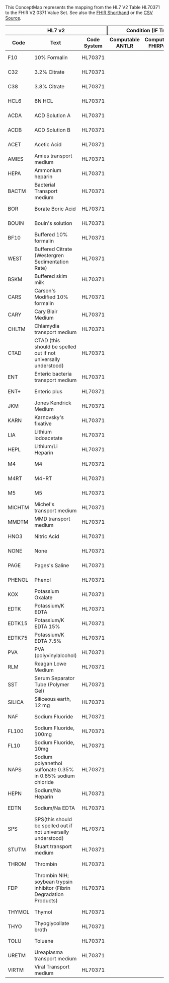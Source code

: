 
This ConceptMap represents the mapping from the HL7 V2 Table HL70371 to the FHIR V2 0371 Value Set. See also the <a href='https://github.com/HL7/v2-to-fhir/blob/master/tank/Table HL70371 to V2 0371.fsh'>FHIR Shorthand</a> or the <a href='https://github.com/HL7/v2-to-fhir/blob/master/mappings/codesystems/HL7 Concept Map_ AdditivePreservative - Sheet1.csv'>CSV Source</a>.
<table class='grid'><thead>
<tr><th colspan='3' style='border-right: 2px solid black;'>HL7 v2</th><th colspan='3' style='border-right: 2px solid black;'>Condition (IF True, args)</th><th colspan='4'>HL7 FHIR</th><th rowspan='2'>Comments</th></tr>
<tr><th>Code</th><th>Text</th><th>Code System</th><th>Computable ANTLR</th><th>Computable FHIRPath</th><th>Narrative</th><th>Code</th><th>Proposed Extension</th><th>Display</th><th>Code System</th></tr></thead>
<tbody>
<tr><td>F10</td><td>10% Formalin</td><td style='border-right: 2px'>HL70371</td><td style='border-right: 2px'></td><td style='border-right: 2px'></td><td style='border-right: 2px'></td><td>F10</td><td style='border-right: 2px'></td><td>10% Formalin</td><td><a href='https://hl7.org/fhir/R4/v2/0371/index.html'>http://terminology.hl7.org/CodeSystem/v2-0371</a></td><td style='border-right: 2px'></td></tr>
<tr><td>C32</td><td>3.2% Citrate</td><td style='border-right: 2px'>HL70371</td><td style='border-right: 2px'></td><td style='border-right: 2px'></td><td style='border-right: 2px'></td><td>C32</td><td style='border-right: 2px'></td><td>3.2% Citrate</td><td><a href='https://hl7.org/fhir/R4/v2/0371/index.html'>http://terminology.hl7.org/CodeSystem/v2-0371</a></td><td style='border-right: 2px'></td></tr>
<tr><td>C38</td><td>3.8% Citrate</td><td style='border-right: 2px'>HL70371</td><td style='border-right: 2px'></td><td style='border-right: 2px'></td><td style='border-right: 2px'></td><td>C38</td><td style='border-right: 2px'></td><td>3.8% Citrate</td><td><a href='https://hl7.org/fhir/R4/v2/0371/index.html'>http://terminology.hl7.org/CodeSystem/v2-0371</a></td><td style='border-right: 2px'></td></tr>
<tr><td>HCL6</td><td>6N HCL</td><td style='border-right: 2px'>HL70371</td><td style='border-right: 2px'></td><td style='border-right: 2px'></td><td style='border-right: 2px'></td><td>HCL6</td><td style='border-right: 2px'></td><td>6N HCL</td><td><a href='https://hl7.org/fhir/R4/v2/0371/index.html'>http://terminology.hl7.org/CodeSystem/v2-0371</a></td><td style='border-right: 2px'></td></tr>
<tr><td>ACDA</td><td>ACD Solution A</td><td style='border-right: 2px'>HL70371</td><td style='border-right: 2px'></td><td style='border-right: 2px'></td><td style='border-right: 2px'></td><td>ACDA</td><td style='border-right: 2px'></td><td>ACD Solution A</td><td><a href='https://hl7.org/fhir/R4/v2/0371/index.html'>http://terminology.hl7.org/CodeSystem/v2-0371</a></td><td style='border-right: 2px'></td></tr>
<tr><td>ACDB</td><td>ACD Solution B</td><td style='border-right: 2px'>HL70371</td><td style='border-right: 2px'></td><td style='border-right: 2px'></td><td style='border-right: 2px'></td><td>ACDB</td><td style='border-right: 2px'></td><td>ACD Solution B</td><td><a href='https://hl7.org/fhir/R4/v2/0371/index.html'>http://terminology.hl7.org/CodeSystem/v2-0371</a></td><td style='border-right: 2px'></td></tr>
<tr><td>ACET</td><td>Acetic Acid</td><td style='border-right: 2px'>HL70371</td><td style='border-right: 2px'></td><td style='border-right: 2px'></td><td style='border-right: 2px'></td><td>ACET</td><td style='border-right: 2px'></td><td>Acetic Acid</td><td><a href='https://hl7.org/fhir/R4/v2/0371/index.html'>http://terminology.hl7.org/CodeSystem/v2-0371</a></td><td style='border-right: 2px'></td></tr>
<tr><td>AMIES</td><td>Amies transport medium</td><td style='border-right: 2px'>HL70371</td><td style='border-right: 2px'></td><td style='border-right: 2px'></td><td style='border-right: 2px'></td><td>AMIES</td><td style='border-right: 2px'></td><td>Amies transport medium</td><td><a href='https://hl7.org/fhir/R4/v2/0371/index.html'>http://terminology.hl7.org/CodeSystem/v2-0371</a></td><td style='border-right: 2px'></td></tr>
<tr><td>HEPA</td><td>Ammonium heparin</td><td style='border-right: 2px'>HL70371</td><td style='border-right: 2px'></td><td style='border-right: 2px'></td><td style='border-right: 2px'></td><td>HEPA</td><td style='border-right: 2px'></td><td>Ammonium heparin</td><td><a href='https://hl7.org/fhir/R4/v2/0371/index.html'>http://terminology.hl7.org/CodeSystem/v2-0371</a></td><td style='border-right: 2px'></td></tr>
<tr><td>BACTM</td><td>Bacterial Transport medium</td><td style='border-right: 2px'>HL70371</td><td style='border-right: 2px'></td><td style='border-right: 2px'></td><td style='border-right: 2px'></td><td>BACTM</td><td style='border-right: 2px'></td><td>Bacterial Transport medium</td><td><a href='https://hl7.org/fhir/R4/v2/0371/index.html'>http://terminology.hl7.org/CodeSystem/v2-0371</a></td><td style='border-right: 2px'></td></tr>
<tr><td>BOR</td><td>Borate Boric Acid</td><td style='border-right: 2px'>HL70371</td><td style='border-right: 2px'></td><td style='border-right: 2px'></td><td style='border-right: 2px'></td><td>BOR</td><td style='border-right: 2px'></td><td>Borate Boric Acid</td><td><a href='https://hl7.org/fhir/R4/v2/0371/index.html'>http://terminology.hl7.org/CodeSystem/v2-0371</a></td><td style='border-right: 2px'></td></tr>
<tr><td>BOUIN</td><td>Bouin's solution</td><td style='border-right: 2px'>HL70371</td><td style='border-right: 2px'></td><td style='border-right: 2px'></td><td style='border-right: 2px'></td><td>BOUIN</td><td style='border-right: 2px'></td><td>Bouin's solution</td><td><a href='https://hl7.org/fhir/R4/v2/0371/index.html'>http://terminology.hl7.org/CodeSystem/v2-0371</a></td><td style='border-right: 2px'></td></tr>
<tr><td>BF10</td><td>Buffered 10% formalin</td><td style='border-right: 2px'>HL70371</td><td style='border-right: 2px'></td><td style='border-right: 2px'></td><td style='border-right: 2px'></td><td>BF10</td><td style='border-right: 2px'></td><td>Buffered 10% formalin</td><td><a href='https://hl7.org/fhir/R4/v2/0371/index.html'>http://terminology.hl7.org/CodeSystem/v2-0371</a></td><td style='border-right: 2px'></td></tr>
<tr><td>WEST</td><td>Buffered Citrate (Westergren Sedimentation Rate)</td><td style='border-right: 2px'>HL70371</td><td style='border-right: 2px'></td><td style='border-right: 2px'></td><td style='border-right: 2px'></td><td>WEST</td><td style='border-right: 2px'></td><td>Buffered Citrate (Westergren Sedimentation Rate)</td><td><a href='https://hl7.org/fhir/R4/v2/0371/index.html'>http://terminology.hl7.org/CodeSystem/v2-0371</a></td><td style='border-right: 2px'></td></tr>
<tr><td>BSKM</td><td>Buffered skim milk</td><td style='border-right: 2px'>HL70371</td><td style='border-right: 2px'></td><td style='border-right: 2px'></td><td style='border-right: 2px'></td><td>BSKM</td><td style='border-right: 2px'></td><td>Buffered skim milk</td><td><a href='https://hl7.org/fhir/R4/v2/0371/index.html'>http://terminology.hl7.org/CodeSystem/v2-0371</a></td><td style='border-right: 2px'></td></tr>
<tr><td>CARS</td><td>Carson's Modified 10% formalin</td><td style='border-right: 2px'>HL70371</td><td style='border-right: 2px'></td><td style='border-right: 2px'></td><td style='border-right: 2px'></td><td>CARS</td><td style='border-right: 2px'></td><td>Carson's Modified 10% formalin</td><td><a href='https://hl7.org/fhir/R4/v2/0371/index.html'>http://terminology.hl7.org/CodeSystem/v2-0371</a></td><td style='border-right: 2px'></td></tr>
<tr><td>CARY</td><td>Cary Blair Medium</td><td style='border-right: 2px'>HL70371</td><td style='border-right: 2px'></td><td style='border-right: 2px'></td><td style='border-right: 2px'></td><td>CARY</td><td style='border-right: 2px'></td><td>Cary Blair Medium</td><td><a href='https://hl7.org/fhir/R4/v2/0371/index.html'>http://terminology.hl7.org/CodeSystem/v2-0371</a></td><td style='border-right: 2px'></td></tr>
<tr><td>CHLTM</td><td>Chlamydia transport medium</td><td style='border-right: 2px'>HL70371</td><td style='border-right: 2px'></td><td style='border-right: 2px'></td><td style='border-right: 2px'></td><td>CHLTM</td><td style='border-right: 2px'></td><td>Chlamydia transport medium</td><td><a href='https://hl7.org/fhir/R4/v2/0371/index.html'>http://terminology.hl7.org/CodeSystem/v2-0371</a></td><td style='border-right: 2px'></td></tr>
<tr><td>CTAD</td><td>CTAD (this should be spelled out if not universally understood)</td><td style='border-right: 2px'>HL70371</td><td style='border-right: 2px'></td><td style='border-right: 2px'></td><td style='border-right: 2px'></td><td>CTAD</td><td style='border-right: 2px'></td><td>CTAD (this should be spelled out if not universally understood)</td><td><a href='https://hl7.org/fhir/R4/v2/0371/index.html'>http://terminology.hl7.org/CodeSystem/v2-0371</a></td><td style='border-right: 2px'></td></tr>
<tr><td>ENT</td><td>Enteric bacteria transport medium</td><td style='border-right: 2px'>HL70371</td><td style='border-right: 2px'></td><td style='border-right: 2px'></td><td style='border-right: 2px'></td><td>ENT</td><td style='border-right: 2px'></td><td>Enteric bacteria transport medium</td><td><a href='https://hl7.org/fhir/R4/v2/0371/index.html'>http://terminology.hl7.org/CodeSystem/v2-0371</a></td><td style='border-right: 2px'></td></tr>
<tr><td>ENT+</td><td>Enteric plus</td><td style='border-right: 2px'>HL70371</td><td style='border-right: 2px'></td><td style='border-right: 2px'></td><td style='border-right: 2px'></td><td>ENT+</td><td style='border-right: 2px'></td><td>Enteric plus</td><td><a href='https://hl7.org/fhir/R4/v2/0371/index.html'>http://terminology.hl7.org/CodeSystem/v2-0371</a></td><td style='border-right: 2px'></td></tr>
<tr><td>JKM</td><td>Jones Kendrick Medium</td><td style='border-right: 2px'>HL70371</td><td style='border-right: 2px'></td><td style='border-right: 2px'></td><td style='border-right: 2px'></td><td>JKM</td><td style='border-right: 2px'></td><td>Jones Kendrick Medium</td><td><a href='https://hl7.org/fhir/R4/v2/0371/index.html'>http://terminology.hl7.org/CodeSystem/v2-0371</a></td><td style='border-right: 2px'></td></tr>
<tr><td>KARN</td><td>Karnovsky's fixative</td><td style='border-right: 2px'>HL70371</td><td style='border-right: 2px'></td><td style='border-right: 2px'></td><td style='border-right: 2px'></td><td>KARN</td><td style='border-right: 2px'></td><td>Karnovsky's fixative</td><td><a href='https://hl7.org/fhir/R4/v2/0371/index.html'>http://terminology.hl7.org/CodeSystem/v2-0371</a></td><td style='border-right: 2px'></td></tr>
<tr><td>LIA</td><td>Lithium iodoacetate</td><td style='border-right: 2px'>HL70371</td><td style='border-right: 2px'></td><td style='border-right: 2px'></td><td style='border-right: 2px'></td><td>LIA</td><td style='border-right: 2px'></td><td>Lithium iodoacetate</td><td><a href='https://hl7.org/fhir/R4/v2/0371/index.html'>http://terminology.hl7.org/CodeSystem/v2-0371</a></td><td style='border-right: 2px'></td></tr>
<tr><td>HEPL</td><td>Lithium/Li Heparin</td><td style='border-right: 2px'>HL70371</td><td style='border-right: 2px'></td><td style='border-right: 2px'></td><td style='border-right: 2px'></td><td>HEPL</td><td style='border-right: 2px'></td><td>Lithium/Li Heparin</td><td><a href='https://hl7.org/fhir/R4/v2/0371/index.html'>http://terminology.hl7.org/CodeSystem/v2-0371</a></td><td style='border-right: 2px'></td></tr>
<tr><td>M4</td><td>M4</td><td style='border-right: 2px'>HL70371</td><td style='border-right: 2px'></td><td style='border-right: 2px'></td><td style='border-right: 2px'></td><td>M4</td><td style='border-right: 2px'></td><td>M4</td><td><a href='https://hl7.org/fhir/R4/v2/0371/index.html'>http://terminology.hl7.org/CodeSystem/v2-0371</a></td><td style='border-right: 2px'></td></tr>
<tr><td>M4RT</td><td>M4-RT</td><td style='border-right: 2px'>HL70371</td><td style='border-right: 2px'></td><td style='border-right: 2px'></td><td style='border-right: 2px'></td><td>M4RT</td><td style='border-right: 2px'></td><td>M4-RT</td><td><a href='https://hl7.org/fhir/R4/v2/0371/index.html'>http://terminology.hl7.org/CodeSystem/v2-0371</a></td><td style='border-right: 2px'></td></tr>
<tr><td>M5</td><td>M5</td><td style='border-right: 2px'>HL70371</td><td style='border-right: 2px'></td><td style='border-right: 2px'></td><td style='border-right: 2px'></td><td>M5</td><td style='border-right: 2px'></td><td>M5</td><td><a href='https://hl7.org/fhir/R4/v2/0371/index.html'>http://terminology.hl7.org/CodeSystem/v2-0371</a></td><td style='border-right: 2px'></td></tr>
<tr><td>MICHTM</td><td>Michel's transport medium</td><td style='border-right: 2px'>HL70371</td><td style='border-right: 2px'></td><td style='border-right: 2px'></td><td style='border-right: 2px'></td><td>MICHTM</td><td style='border-right: 2px'></td><td>Michel's transport medium</td><td><a href='https://hl7.org/fhir/R4/v2/0371/index.html'>http://terminology.hl7.org/CodeSystem/v2-0371</a></td><td style='border-right: 2px'></td></tr>
<tr><td>MMDTM</td><td>MMD transport medium</td><td style='border-right: 2px'>HL70371</td><td style='border-right: 2px'></td><td style='border-right: 2px'></td><td style='border-right: 2px'></td><td>MMDTM</td><td style='border-right: 2px'></td><td>MMD transport medium</td><td><a href='https://hl7.org/fhir/R4/v2/0371/index.html'>http://terminology.hl7.org/CodeSystem/v2-0371</a></td><td style='border-right: 2px'></td></tr>
<tr><td>HNO3</td><td>Nitric Acid</td><td style='border-right: 2px'>HL70371</td><td style='border-right: 2px'></td><td style='border-right: 2px'></td><td style='border-right: 2px'></td><td>HNO3</td><td style='border-right: 2px'></td><td>Nitric Acid</td><td><a href='https://hl7.org/fhir/R4/v2/0371/index.html'>http://terminology.hl7.org/CodeSystem/v2-0371</a></td><td style='border-right: 2px'></td></tr>
<tr><td>NONE</td><td>None</td><td style='border-right: 2px'>HL70371</td><td style='border-right: 2px'></td><td style='border-right: 2px'></td><td style='border-right: 2px'></td><td>NONE</td><td style='border-right: 2px'></td><td>None</td><td><a href='https://hl7.org/fhir/R4/v2/0371/index.html'>http://terminology.hl7.org/CodeSystem/v2-0371</a></td><td style='border-right: 2px'></td></tr>
<tr><td>PAGE</td><td>Pages's Saline</td><td style='border-right: 2px'>HL70371</td><td style='border-right: 2px'></td><td style='border-right: 2px'></td><td style='border-right: 2px'></td><td>PAGE</td><td style='border-right: 2px'></td><td>Pages's Saline</td><td><a href='https://hl7.org/fhir/R4/v2/0371/index.html'>http://terminology.hl7.org/CodeSystem/v2-0371</a></td><td style='border-right: 2px'></td></tr>
<tr><td>PHENOL</td><td>Phenol</td><td style='border-right: 2px'>HL70371</td><td style='border-right: 2px'></td><td style='border-right: 2px'></td><td style='border-right: 2px'></td><td>PHENOL</td><td style='border-right: 2px'></td><td>Phenol</td><td><a href='https://hl7.org/fhir/R4/v2/0371/index.html'>http://terminology.hl7.org/CodeSystem/v2-0371</a></td><td style='border-right: 2px'></td></tr>
<tr><td>KOX</td><td>Potassium Oxalate</td><td style='border-right: 2px'>HL70371</td><td style='border-right: 2px'></td><td style='border-right: 2px'></td><td style='border-right: 2px'></td><td>KOX</td><td style='border-right: 2px'></td><td>Potassium Oxalate</td><td><a href='https://hl7.org/fhir/R4/v2/0371/index.html'>http://terminology.hl7.org/CodeSystem/v2-0371</a></td><td style='border-right: 2px'></td></tr>
<tr><td>EDTK</td><td>Potassium/K EDTA</td><td style='border-right: 2px'>HL70371</td><td style='border-right: 2px'></td><td style='border-right: 2px'></td><td style='border-right: 2px'></td><td>EDTK</td><td style='border-right: 2px'></td><td>Potassium/K EDTA</td><td><a href='https://hl7.org/fhir/R4/v2/0371/index.html'>http://terminology.hl7.org/CodeSystem/v2-0371</a></td><td style='border-right: 2px'></td></tr>
<tr><td>EDTK15</td><td>Potassium/K EDTA 15%</td><td style='border-right: 2px'>HL70371</td><td style='border-right: 2px'></td><td style='border-right: 2px'></td><td style='border-right: 2px'></td><td>EDTK15</td><td style='border-right: 2px'></td><td>Potassium/K EDTA 15%</td><td><a href='https://hl7.org/fhir/R4/v2/0371/index.html'>http://terminology.hl7.org/CodeSystem/v2-0371</a></td><td style='border-right: 2px'></td></tr>
<tr><td>EDTK75</td><td>Potassium/K EDTA 7.5%</td><td style='border-right: 2px'>HL70371</td><td style='border-right: 2px'></td><td style='border-right: 2px'></td><td style='border-right: 2px'></td><td>EDTK75</td><td style='border-right: 2px'></td><td>Potassium/K EDTA 7.5%</td><td><a href='https://hl7.org/fhir/R4/v2/0371/index.html'>http://terminology.hl7.org/CodeSystem/v2-0371</a></td><td style='border-right: 2px'></td></tr>
<tr><td>PVA</td><td>PVA (polyvinylalcohol)</td><td style='border-right: 2px'>HL70371</td><td style='border-right: 2px'></td><td style='border-right: 2px'></td><td style='border-right: 2px'></td><td>PVA</td><td style='border-right: 2px'></td><td>PVA (polyvinylalcohol)</td><td><a href='https://hl7.org/fhir/R4/v2/0371/index.html'>http://terminology.hl7.org/CodeSystem/v2-0371</a></td><td style='border-right: 2px'></td></tr>
<tr><td>RLM</td><td>Reagan Lowe Medium</td><td style='border-right: 2px'>HL70371</td><td style='border-right: 2px'></td><td style='border-right: 2px'></td><td style='border-right: 2px'></td><td>RLM</td><td style='border-right: 2px'></td><td>Reagan Lowe Medium</td><td><a href='https://hl7.org/fhir/R4/v2/0371/index.html'>http://terminology.hl7.org/CodeSystem/v2-0371</a></td><td style='border-right: 2px'></td></tr>
<tr><td>SST</td><td>Serum Separator Tube (Polymer Gel)</td><td style='border-right: 2px'>HL70371</td><td style='border-right: 2px'></td><td style='border-right: 2px'></td><td style='border-right: 2px'></td><td>SST</td><td style='border-right: 2px'></td><td>Serum Separator Tube (Polymer Gel)</td><td><a href='https://hl7.org/fhir/R4/v2/0371/index.html'>http://terminology.hl7.org/CodeSystem/v2-0371</a></td><td style='border-right: 2px'></td></tr>
<tr><td>SILICA</td><td>Siliceous earth, 12 mg</td><td style='border-right: 2px'>HL70371</td><td style='border-right: 2px'></td><td style='border-right: 2px'></td><td style='border-right: 2px'></td><td>SILICA</td><td style='border-right: 2px'></td><td>Siliceous earth, 12 mg</td><td><a href='https://hl7.org/fhir/R4/v2/0371/index.html'>http://terminology.hl7.org/CodeSystem/v2-0371</a></td><td style='border-right: 2px'></td></tr>
<tr><td>NAF</td><td>Sodium Fluoride</td><td style='border-right: 2px'>HL70371</td><td style='border-right: 2px'></td><td style='border-right: 2px'></td><td style='border-right: 2px'></td><td>NAF</td><td style='border-right: 2px'></td><td>Sodium Fluoride</td><td><a href='https://hl7.org/fhir/R4/v2/0371/index.html'>http://terminology.hl7.org/CodeSystem/v2-0371</a></td><td style='border-right: 2px'></td></tr>
<tr><td>FL100</td><td>Sodium Fluoride, 100mg</td><td style='border-right: 2px'>HL70371</td><td style='border-right: 2px'></td><td style='border-right: 2px'></td><td style='border-right: 2px'></td><td>FL100</td><td style='border-right: 2px'></td><td>Sodium Fluoride, 100mg</td><td><a href='https://hl7.org/fhir/R4/v2/0371/index.html'>http://terminology.hl7.org/CodeSystem/v2-0371</a></td><td style='border-right: 2px'></td></tr>
<tr><td>FL10</td><td>Sodium Fluoride, 10mg</td><td style='border-right: 2px'>HL70371</td><td style='border-right: 2px'></td><td style='border-right: 2px'></td><td style='border-right: 2px'></td><td>FL10</td><td style='border-right: 2px'></td><td>Sodium Fluoride, 10mg</td><td><a href='https://hl7.org/fhir/R4/v2/0371/index.html'>http://terminology.hl7.org/CodeSystem/v2-0371</a></td><td style='border-right: 2px'></td></tr>
<tr><td>NAPS</td><td>Sodium polyanethol sulfonate 0.35% in 0.85% sodium chloride</td><td style='border-right: 2px'>HL70371</td><td style='border-right: 2px'></td><td style='border-right: 2px'></td><td style='border-right: 2px'></td><td>NAPS</td><td style='border-right: 2px'></td><td>Sodium polyanethol sulfonate 0.35% in 0.85% sodium chloride</td><td><a href='https://hl7.org/fhir/R4/v2/0371/index.html'>http://terminology.hl7.org/CodeSystem/v2-0371</a></td><td style='border-right: 2px'></td></tr>
<tr><td>HEPN</td><td>Sodium/Na Heparin</td><td style='border-right: 2px'>HL70371</td><td style='border-right: 2px'></td><td style='border-right: 2px'></td><td style='border-right: 2px'></td><td>HEPN</td><td style='border-right: 2px'></td><td>Sodium/Na Heparin</td><td><a href='https://hl7.org/fhir/R4/v2/0371/index.html'>http://terminology.hl7.org/CodeSystem/v2-0371</a></td><td style='border-right: 2px'></td></tr>
<tr><td>EDTN</td><td>Sodium/Na EDTA</td><td style='border-right: 2px'>HL70371</td><td style='border-right: 2px'></td><td style='border-right: 2px'></td><td style='border-right: 2px'></td><td>EDTN</td><td style='border-right: 2px'></td><td>Sodium/Na EDTA</td><td><a href='https://hl7.org/fhir/R4/v2/0371/index.html'>http://terminology.hl7.org/CodeSystem/v2-0371</a></td><td style='border-right: 2px'></td></tr>
<tr><td>SPS</td><td>SPS(this should be spelled out if not universally understood)</td><td style='border-right: 2px'>HL70371</td><td style='border-right: 2px'></td><td style='border-right: 2px'></td><td style='border-right: 2px'></td><td>SPS</td><td style='border-right: 2px'></td><td>SPS(this should be spelled out if not universally understood)</td><td><a href='https://hl7.org/fhir/R4/v2/0371/index.html'>http://terminology.hl7.org/CodeSystem/v2-0371</a></td><td style='border-right: 2px'></td></tr>
<tr><td>STUTM</td><td>Stuart transport medium</td><td style='border-right: 2px'>HL70371</td><td style='border-right: 2px'></td><td style='border-right: 2px'></td><td style='border-right: 2px'></td><td>STUTM</td><td style='border-right: 2px'></td><td>Stuart transport medium</td><td><a href='https://hl7.org/fhir/R4/v2/0371/index.html'>http://terminology.hl7.org/CodeSystem/v2-0371</a></td><td style='border-right: 2px'></td></tr>
<tr><td>THROM</td><td>Thrombin</td><td style='border-right: 2px'>HL70371</td><td style='border-right: 2px'></td><td style='border-right: 2px'></td><td style='border-right: 2px'></td><td>THROM</td><td style='border-right: 2px'></td><td>Thrombin</td><td><a href='https://hl7.org/fhir/R4/v2/0371/index.html'>http://terminology.hl7.org/CodeSystem/v2-0371</a></td><td style='border-right: 2px'></td></tr>
<tr><td>FDP</td><td>Thrombin NIH; soybean trypsin inhibitor (Fibrin Degradation Products)</td><td style='border-right: 2px'>HL70371</td><td style='border-right: 2px'></td><td style='border-right: 2px'></td><td style='border-right: 2px'></td><td>FDP</td><td style='border-right: 2px'></td><td>Thrombin NIH; soybean trypsin inhibitor (Fibrin Degradation Products)</td><td><a href='https://hl7.org/fhir/R4/v2/0371/index.html'>http://terminology.hl7.org/CodeSystem/v2-0371</a></td><td style='border-right: 2px'></td></tr>
<tr><td>THYMOL</td><td>Thymol</td><td style='border-right: 2px'>HL70371</td><td style='border-right: 2px'></td><td style='border-right: 2px'></td><td style='border-right: 2px'></td><td>THYMOL</td><td style='border-right: 2px'></td><td>Thymol</td><td><a href='https://hl7.org/fhir/R4/v2/0371/index.html'>http://terminology.hl7.org/CodeSystem/v2-0371</a></td><td style='border-right: 2px'></td></tr>
<tr><td>THYO</td><td>Thyoglycollate broth</td><td style='border-right: 2px'>HL70371</td><td style='border-right: 2px'></td><td style='border-right: 2px'></td><td style='border-right: 2px'></td><td>THYO</td><td style='border-right: 2px'></td><td>Thyoglycollate broth</td><td><a href='https://hl7.org/fhir/R4/v2/0371/index.html'>http://terminology.hl7.org/CodeSystem/v2-0371</a></td><td style='border-right: 2px'></td></tr>
<tr><td>TOLU</td><td>Toluene</td><td style='border-right: 2px'>HL70371</td><td style='border-right: 2px'></td><td style='border-right: 2px'></td><td style='border-right: 2px'></td><td>TOLU</td><td style='border-right: 2px'></td><td>Toluene</td><td><a href='https://hl7.org/fhir/R4/v2/0371/index.html'>http://terminology.hl7.org/CodeSystem/v2-0371</a></td><td style='border-right: 2px'></td></tr>
<tr><td>URETM</td><td>Ureaplasma transport medium</td><td style='border-right: 2px'>HL70371</td><td style='border-right: 2px'></td><td style='border-right: 2px'></td><td style='border-right: 2px'></td><td>URETM</td><td style='border-right: 2px'></td><td>Ureaplasma transport medium</td><td><a href='https://hl7.org/fhir/R4/v2/0371/index.html'>http://terminology.hl7.org/CodeSystem/v2-0371</a></td><td style='border-right: 2px'></td></tr>
<tr><td>VIRTM</td><td>Viral Transport medium</td><td style='border-right: 2px'>HL70371</td><td style='border-right: 2px'></td><td style='border-right: 2px'></td><td style='border-right: 2px'></td><td>VIRTM</td><td style='border-right: 2px'></td><td>Viral Transport medium</td><td><a href='https://hl7.org/fhir/R4/v2/0371/index.html'>http://terminology.hl7.org/CodeSystem/v2-0371</a></td><td style='border-right: 2px'></td></tr>
</tbody></table>
